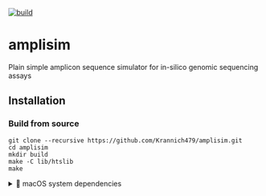 [![build](https://github.com/krannich479/amplisim/actions/workflows/build.yml/badge.svg)](https://github.com/krannich479/amplisim/actions/workflows/build.yml)
# amplisim
Plain simple amplicon sequence simulator for in-silico genomic sequencing assays

## Installation
### Build from source
```
git clone --recursive https://github.com/Krannich479/amplisim.git
cd amplisim
mkdir build
make -C lib/htslib
make
```
<details><summary> 🍎 macOS system dependencies </summary>
If you are working on an Apple workstation with macOS and want to build amplisim from source you might miss system libraries for openssl and argp. These can be installed using the brew package manager via 
  
```
brew install glib-openssl argp-standalone
```
</details>
